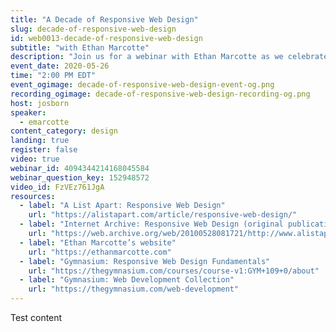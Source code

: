 ```yaml
---
title: "A Decade of Responsive Web Design"
slug: decade-of-responsive-web-design
id: web0013-decade-of-responsive-web-design
subtitle: "with Ethan Marcotte"
description: "Join us for a webinar with Ethan Marcotte as we celebrate the past decade of his groundbreaking work. We’ll be discussing inclusivity, accessibility, and all things responsive web design."
event_date: 2020-05-26
time: "2:00 PM EDT"
event_ogimage: decade-of-responsive-web-design-event-og.png
recording_ogimage: decade-of-responsive-web-design-recording-og.png
host: josborn
speaker:
  - emarcotte
content_category: design
landing: true
register: false
video: true
webinar_id: 4094344214168045584
webinar_question_key: 152948572
video_id: FzVEz761JgA
resources:
  - label: "A List Apart: Responsive Web Design"
    url: "https://alistapart.com/article/responsive-web-design/"
  - label: "Internet Archive: Responsive Web Design (original publication)"
    url: "https://web.archive.org/web/20100528081721/http://www.alistapart.com/articles/responsive-web-design"
  - label: "Ethan Marcotte’s website"
    url: "https://ethanmarcotte.com"
  - label: "Gymnasium: Responsive Web Design Fundamentals"
    url: "https://thegymnasium.com/courses/course-v1:GYM+109+0/about"
  - label: "Gymnasium: Web Development Collection"
    url: "https://thegymnasium.com/web-development"
---
```

Test content
